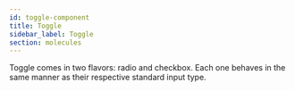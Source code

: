 ```yaml
---
id: toggle-component
title: Toggle
sidebar_label: Toggle
section: molecules
---
```


Toggle comes in two flavors: radio and checkbox. Each one behaves in the same manner as their respective standard input type.
